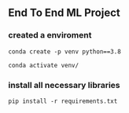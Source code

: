 ## End To End ML Project

### created a enviroment
```
conda create -p venv python==3.8

conda activate venv/
```
### install all necessary libraries
```
pip install -r requirements.txt
```
